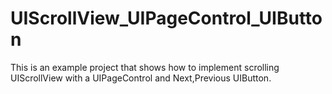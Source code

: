 UIScrollView_UIPageControl_UIButton
===================================

This is an example project that shows how to implement scrolling UIScrollView with a UIPageControl and Next,Previous UIButton.
